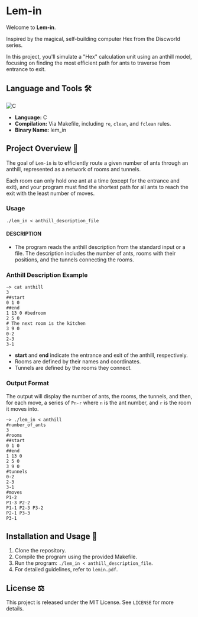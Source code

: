 # Lem-in

Welcome to **Lem-in**.

Inspired by the magical, self-building computer Hex from the Discworld series.

In this project, you'll simulate a "Hex" calculation unit using an anthill model, focusing on finding the most efficient path for ants to traverse from entrance to exit.

## Language and Tools 🛠️

![C](https://img.shields.io/badge/C-00599C?style=for-the-badge&logo=c&logoColor=white)

- **Language:** C
- **Compilation:** Via Makefile, including `re`, `clean`, and `fclean` rules.
- **Binary Name:** lem_in

## Project Overview 🔎

The goal of `Lem-in` is to efficiently route a given number of ants through an anthill, represented as a network of rooms and tunnels.

Each room can only hold one ant at a time (except for the entrance and exit), and your program must find the shortest path for all ants to reach the exit with the least number of moves.

### Usage

`./lem_in < anthill_description_file`

#### DESCRIPTION
- The program reads the anthill description from the standard input or a file. The description includes the number of ants, rooms with their positions, and the tunnels connecting the rooms.

### Anthill Description Example

```
∼> cat anthill
3
##start
0 1 0
##end
1 13 0 #bedroom
2 5 0
# The next room is the kitchen
3 9 0
0-2
2-3
3-1
```

- **start** and **end** indicate the entrance and exit of the anthill, respectively.
- Rooms are defined by their names and coordinates.
- Tunnels are defined by the rooms they connect.

### Output Format

The output will display the number of ants, the rooms, the tunnels, and then, for each move, a series of `Pn-r` where `n` is the ant number, and `r` is the room it moves into.

```
~> ./lem_in < anthill
#number_of_ants
3
#rooms
##start
0 1 0
##end
1 13 0
2 5 0
3 9 0
#tunnels
0-2
2-3
3-1
#moves
P1-2
P1-3 P2-2
P1-1 P2-3 P3-2
P2-1 P3-3
P3-1
```

## Installation and Usage 💾

1. Clone the repository.
2. Compile the program using the provided Makefile.
3. Run the program: `./lem_in < anthill_description_file`.
4. For detailed guidelines, refer to `lemin.pdf`.

## License ⚖️

This project is released under the MIT License. See `LICENSE` for more details.
